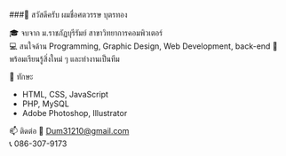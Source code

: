 ###👋 สวัสดีครับ ผมชื่อศตวรรษ บุตรทอง

🎓 จบจาก ม.ราชภัฏบุรีรัมย์ สาขาวิทยาการคอมพิวเตอร์  
💻 สนใจด้าน Programming, Graphic Design, Web Development, back-end
🚀 พร้อมเรียนรู้สิ่งใหม่ ๆ และทำงานเป็นทีม  

🧰 ทักษะ
- HTML, CSS, JavaScript
- PHP, MySQL
- Adobe Photoshop, Illustrator

📫 ติดต่อ
📧 Dum31210@gmail.com  
📞 086-307-9173  
